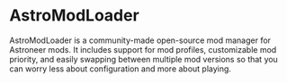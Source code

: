 # AstroModLoader
AstroModLoader is a community-made open-source mod manager for Astroneer mods. It includes support for mod profiles, customizable mod priority, and easily swapping between multiple mod versions so that you can worry less about configuration and more about playing.